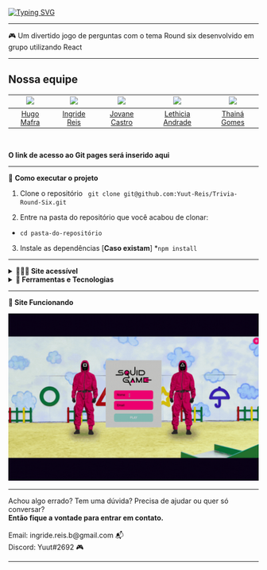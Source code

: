 [![Typing SVG](https://readme-typing-svg.herokuapp.com/?color=e71d36&size=25&center=true&vCenter=true&width=1000&lines=Trivia+Round+six)](https://git.io/typing-svg)

<hr>
    🎮 Um divertido jogo de perguntas com o tema Round six desenvolvido em grupo utilizando React
<hr>
 
 ## Nossa equipe
 
<img src='https://avatars.githubusercontent.com/u/26443693?v=4' width='100' />|<img src='https://avatars.githubusercontent.com/u/94472082?v=4' width='100' />|<img src='https://avatars.githubusercontent.com/u/60260322?v=4' width='100' />|<img src='https://avatars.githubusercontent.com/u/94154641?v=4' width='100' />|<img src='https://avatars.githubusercontent.com/u/94482444?v=4' width='100' />
:-:|:-:|:-:|:-:|:-:
[Hugo Mafra](https://github.com/Hugorc10)|[Ingride Reis](https://github.com/Yuut-Reis)|[Jovane Castro](https://github.com/Cadavanaugh)|[Lethicia Andrade](https://github.com/Lethiciahas)|[Thainá Gomes](https://github.com/ThainaGN)


<br>

<strong>O link de acesso ao Git pages será inserido aqui</strong>

<hr>

   🚀 <strong>Como executar o projeto</strong>

  1. Clone o repositório ` git clone git@github.com:Yuut-Reis/Trivia-Round-Six.git`

  2. Entre na pasta do repositório que você acabou de clonar:
  * `cd pasta-do-repositório`

  3. Instale as dependências [**Caso existam**]
  *`npm install`
<hr>

<details>
  <summary><strong>👩🏽‍🦯 Site acessível</strong></summary><br />
  Permite a qualquer pessoa navegar entender, perceber e interagir com o conteúdo de forma eficaz ao utilizá-lo. Um website acessível beneficia pessoas     com qualquer tipo de deficiência, bem como pessoas idosas ou com conexões lentas, por exemplo.
  <br>
  <br>
  <strong>Por que isso é importante?</strong>
  <br>
  1. Ampliação e diversificação do seu público.
  <br>
  2. Melhor interação com o seu público, aumentando as chances de fidelização.
  <br>
  3. Cumprir um importante papel social que realmente promove transformação!
</details>

<details>
 <summary><strong>🔨 Ferramentas e Tecnologias </strong></summary><br />
 
  ![React](https://img.shields.io/badge/react-%2320232a.svg?style=for-the-badge&logo=react&logoColor=%2361DAFB) 
  ![Redux](https://img.shields.io/badge/redux-%23593d88.svg?style=for-the-badge&logo=redux&logoColor=white)
  ![React Router](https://img.shields.io/badge/React_Router-CA4245?style=for-the-badge&logo=react-router&logoColor=white)
  
</details>
<hr>
 <strong>🎥 Site Funcionando </strong>
 <br>

  ![](/src/assets/videos/siteExe.gif)
  
<hr>
Achou algo errado? Tem uma dúvida? Precisa de ajudar ou quer só conversar?
<br>
<strong>Então fique a vontade para entrar em contato.</strong>
<br>
<br>
Email: ingride.reis.b@gmail.com 📬
<br>
Discord: Yuut#2692 🎮
<br>
<hr>
